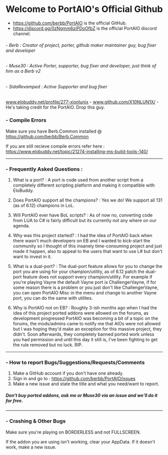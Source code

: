 # Welcome to PortAIO's Official Github
- https://github.com/berbb/PortAIO is the official GitHub.
- https://discord.gg/0zNgmm6ziPDoOfbZ is the official PortAIO discord channel.

###### - Berb : Creator of project, porter, github maker maintainer guy, bug fixer and developer
###### - Muse30 : Active Porter, supporter, bug fixer and developer, just think of him as a Berb v2
###### - SidaRevamped : Active Supporter and bug fixer
www.elobuddy.net/profile/277-xionlunix - www.github.com/X10NLUN1X/ - He's taking credit for the PortAIO. Drop this guy.

### - Compile Errors
Make sure you have Berb.Common installed @ https://github.com/berbb/Berb.Common

If you are still recieve compile errors refer here : https://www.elobuddy.net/topic/21274-installing-ms-build-tools-140/

---

### - Frequently Asked Questions :
1. What is a port? : A port is code used from another script from a completely different scripting platform and making it compatible with EloBuddy.

2. Does PortAIO support all the champions? : Yes we do! We support all 131 (as of 6.12) champions in LoL.

3. Will PortAIO ever have BoL scripts? : As of now no, converting code from LUA to C# is fairly difficult but its currently not any where on our agenda.

4. Why was this project started? : I had the idea of PortAIO back when there wasn't much developers on EB and I wanted to kick-start the community so I thought of this insanely time-consuming project and just made it happen, also to appeal to the users that want to use L# but don't want to invest in it.

5. What is a dual-port? : The dual-port feature allows for you to change the port you are using for your champion/utility, as of 6.12 patch the dual-port feature does not support every champion/utility. For example if you're playing Vayne the default Vayne port is ChallengerVayne, if for some reason there is a problem or you just don't like ChallengerVayne, you can open PortAIO Misc in the menu and change to another Vayne port, you can do the same with utilites.

6. Why is PortAIO not on EB? : Roughly 3-ish months ago when I had the idea of this project ported addons were allowed on the forums, as development progressed PortAIO was becoming a bit of a topic on the forums, the mods/admins came to notify me that AIOs were not allowed but I was hoping they'd make an exception for this massive project, they didn't. Soon afterwards, they completely banned ported work unless you had permission and until this day it still is, I've been fighting to get the rule removed but no luck. RIP.

---

### - How to report Bugs/Suggestions/Requests/Comments
1. Make a GitHub account if you don't have one already.
2. Sign in and go to : https://github.com/berbb/PortAIO/issues
3. Make a new issue and state the title and what you need/want to report.

##### Don't buy ported addons, ask me or Muse30 via an issue and we'll do it for free.

---

### - Crashing & Other Bugs
Make sure you're playing on BORDERLESS and not FULLSCREEN.

If the addon you are using isn't working, clear your AppData. If it doesn't work, make a new issue.
